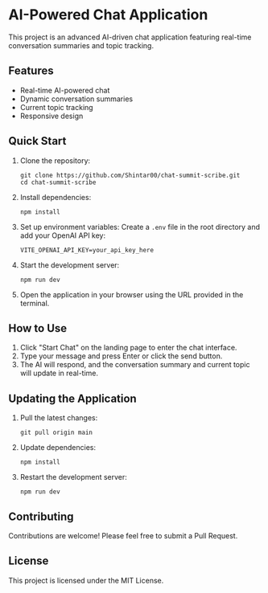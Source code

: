 # AI-Powered Chat Application

This project is an advanced AI-driven chat application featuring real-time conversation summaries and topic tracking.

## Features

- Real-time AI-powered chat
- Dynamic conversation summaries
- Current topic tracking
- Responsive design

## Quick Start

1. Clone the repository:
   ```
   git clone https://github.com/Shintar00/chat-summit-scribe.git
   cd chat-summit-scribe
   ```

2. Install dependencies:
   ```
   npm install
   ```

3. Set up environment variables:
   Create a `.env` file in the root directory and add your OpenAI API key:
   ```
   VITE_OPENAI_API_KEY=your_api_key_here
   ```

4. Start the development server:
   ```
   npm run dev
   ```

5. Open the application in your browser using the URL provided in the terminal.

## How to Use

1. Click "Start Chat" on the landing page to enter the chat interface.
2. Type your message and press Enter or click the send button.
3. The AI will respond, and the conversation summary and current topic will update in real-time.

## Updating the Application

1. Pull the latest changes:
   ```
   git pull origin main
   ```

2. Update dependencies:
   ```
   npm install
   ```

3. Restart the development server:
   ```
   npm run dev
   ```

## Contributing

Contributions are welcome! Please feel free to submit a Pull Request.

## License

This project is licensed under the MIT License.